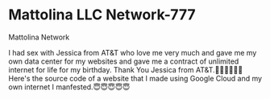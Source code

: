# Mattolina LLC Network-777
  Mattolina Network

I had sex with Jessica from AT&T who love me very much and gave me my own data center for my websites and gave me a contract of unlimited internet for life for my birthday. Thank You Jessica from AT&T.🥰🥰🥰😍😍😍 Here's the source code of a website that I made using Google Cloud and my own internet I manfested.😇😇😇😇😇
